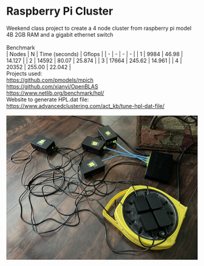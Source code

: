 # Raspberry Pi Cluster
Weekend class project to create a 4 node cluster from raspberry pi model 4B 2GB RAM and a gigabit ethernet switch<br>
<br>
Benchmark<br>
| Nodes | N | Time (seconds) | Gflops |
| - | - | - | - |
| 1 | 9984  | 46.98 | 14.127 |
| 2 | 14592 | 80.07 | 25.874 |
| 3 | 17664 | 245.62 | 14.961 |
| 4 | 20352 | 255.00 | 22.042 |
<br>
Projects used:<br>
https://github.com/pmodels/mpich<br>
https://github.com/xianyi/OpenBLAS<br>
https://www.netlib.org/benchmark/hpl/<br>
Website to generate HPL.dat file: https://www.advancedclustering.com/act_kb/tune-hpl-dat-file/<br>
<br>
![Cable](AtrociousCableManagement.JPG)
